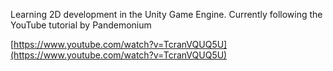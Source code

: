 Learning 2D development in the Unity Game Engine. Currently following the YouTube tutorial by Pandemonium

[https://www.youtube.com/watch?v=TcranVQUQ5U](https://www.youtube.com/watch?v=TcranVQUQ5U)
